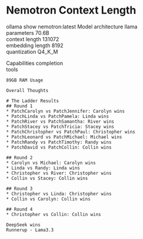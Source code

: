 # Nemotron Context Length
ollama show nemotron:latest
  Model
    architecture        llama     
    parameters          70.6B     
    context length      131072    
    embedding length    8192      
    quantization        Q4_K_M    

  Capabilities
    completion    
    tools         
```
89GB RAM Usage

Overall Thoughts

# The Ladder Results
## Round 1
* PatchCarolyn vs PatchJennifer: Carolyn wins
* PatchLinda vs PatchPamela: Linda wins
* PatchRiver vs PatchSamantha: River wins
* PatchStacey vs PatchTricia: Stacey wins
* PatchChristopher vs PatchPaul: Christopher wins
* PatchLeonard vs PatchMichael: Michael wins
* PatchRandy vs PatchTimothy: Randy wins
* PatchDavid vs PatchCollin: Collin wins 

## Round 2
* Carolyn vs Michael: Carolyn wins
* Linda vs Randy: Linda wins
* Christopher vs River: Christopher wins
* Collin vs Stacey: Collin wins

## Round 3
* Christopher vs Linda: Christopher wins
* Collin vs Carolyn: Collin wins

## Round 4
* Christopher vs Collin: Collin wins

DeepSeek wins
Runnerup - Lama3.3